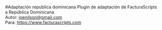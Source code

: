 #Adaptación republica dominicana
Plugin de adaptación de FacturaScripts a República Dominicana<br/>
Autor: joenilson@gmail.com<br/>
Para: https://www.facturascripts.com<br/>
